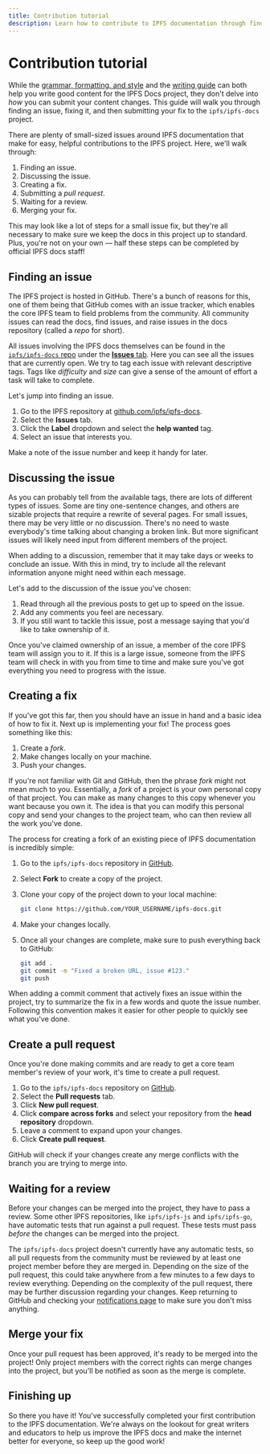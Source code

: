 ```yaml
---
title: Contribution tutorial
description: Learn how to contribute to IPFS documentation through finding issues, fixing them, and submitting them to the project.
---
```


# Contribution tutorial

While the [grammar, formatting, and style](/community/contribute/grammar-formatting-and-style/) and the [writing guide](/community/contribute/writing-guide/) can both help you write good content for the IPFS Docs project, they don't delve into _how_ you can submit your content changes. This guide will walk you through finding an issue, fixing it, and then submitting your fix to the `ipfs/ipfs-docs` project.

There are plenty of small-sized issues around IPFS documentation that make for easy, helpful contributions to the IPFS project. Here, we'll walk through:

1. Finding an issue.
2. Discussing the issue.
3. Creating a fix.
4. Submitting a _pull request_.
5. Waiting for a review.
6. Merging your fix.

This may look like a lot of steps for a small issue fix, but they're all necessary to make sure we keep the docs in this project up to standard. Plus, you're not on your own — half these steps can be completed by official IPFS docs staff!

## Finding an issue

The IPFS project is hosted in GitHub. There's a bunch of reasons for this, one of them being that GitHub comes with an issue tracker, which enables the core IPFS team to field problems from the community. All community issues can read the docs, find issues, and raise issues in the docs repository (called a _repo_ for short).

All issues involving the IPFS docs themselves can be found in the [`ipfs/ipfs-docs` repo](https://github.com/ipfs/ipfs-docs/) under the [**Issues** tab](https://github.com/ipfs/ipfs-docs/issues/). Here you can see all the issues that are currently open. We try to tag each issue with relevant descriptive tags. Tags like _difficulty_ and _size_ can give a sense of the amount of effort a task will take to complete.

Let's jump into finding an issue.

1. Go to the IPFS repository at [github.com/ipfs/ipfs-docs](https://github.com/ipfs/ipfs-docs).
2. Select the **Issues** tab.
3. Click the **Label** dropdown and select the **help wanted** tag.
4. Select an issue that interests you.

Make a note of the issue number and keep it handy for later.

## Discussing the issue

As you can probably tell from the available tags, there are lots of different types of issues. Some are tiny one-sentence changes, and others are sizable projects that require a rewrite of several pages. For small issues, there may be very little or no discussion. There's no need to waste everybody's time talking about changing a broken link. But more significant issues will likely need input from different members of the project.

When adding to a discussion, remember that it may take days or weeks to conclude an issue. With this in mind, try to include all the relevant information anyone might need within each message.

Let's add to the discussion of the issue you've chosen:

1. Read through all the previous posts to get up to speed on the issue.
2. Add any comments you feel are necessary.
3. If you still want to tackle this issue, post a message saying that you'd like to take ownership of it.

Once you've claimed ownership of an issue, a member of the core IPFS team will assign you to it. If this is a large issue, someone from the IPFS team will check in with you from time to time and make sure you've got everything you need to progress with the issue.

## Creating a fix

If you've got this far, then you should have an issue in hand and a basic idea of how to fix it. Next up is implementing your fix! The process goes something like this:

1. Create a _fork_.
2. Make changes locally on your machine.
3. Push your changes.

If you're not familiar with Git and GitHub, then the phrase _fork_ might not mean much to you. Essentially, a _fork_ of a project is your own personal copy of that project. You can make as many changes to this copy whenever you want because you own it. The idea is that you can modify this personal copy and send your changes to the project team, who can then review all the work you've done.

The process for creating a fork of an existing piece of IPFS documentation is incredibly simple:

1. Go to the `ipfs/ipfs-docs` repository in [GitHub](https://github.com/ipfs/ipfs-docs).
2. Select **Fork** to create a copy of the project.
3. Clone your copy of the project down to your local machine:

   ```bash
   git clone https://github.com/YOUR_USERNAME/ipfs-docs.git
   ```

4. Make your changes locally.
5. Once all your changes are complete, make sure to push everything back to GitHub:

   ```bash
   git add .
   git commit -m "Fixed a broken URL, issue #123."
   git push
   ```

When adding a commit comment that actively fixes an issue within the project, try to summarize the fix in a few words and quote the issue number. Following this convention makes it easier for other people to quickly see what you've done.

## Create a pull request

Once you're done making commits and are ready to get a core team member's review of your work, it's time to create a pull request.

1. Go to the `ipfs/ipfs-docs` repository on [GitHub](https://github.com/ipfs/ipfs-docs).
2. Select the **Pull requests** tab.
3. Click **New pull request**.
4. Click **compare across forks** and select your repository from the **head repository** dropdown.
5. Leave a comment to expand upon your changes.
6. Click **Create pull request**.

GitHub will check if your changes create any merge conflicts with the branch you are trying to merge into.

## Waiting for a review

Before your changes can be merged into the project, they have to pass a review. Some other IPFS repositories, like `ipfs/ipfs-js` and `ipfs/ipfs-go`, have automatic tests that run against a pull request. These tests must pass _before_ the changes can be merged into the project.

The `ipfs/ipfs-docs` project doesn't currently have any automatic tests, so all pull requests from the community must be reviewed by at least one project member before they are merged in. Depending on the size of the pull request, this could take anywhere from a few minutes to a few days to review everything. Depending on the complexity of the pull request, there may be further discussion regarding your changes. Keep returning to GitHub and checking your [notifications page](https://github.com/notifications) to make sure you don't miss anything.

## Merge your fix

Once your pull request has been approved, it's ready to be merged into the project! Only project members with the correct rights can merge changes into the project, but you'll be notified as soon as the merge is complete.

## Finishing up

So there you have it! You've successfully completed your first contribution to the IPFS documentation. We're always on the lookout for great writers and educators to help us improve the IPFS docs and make the internet better for everyone, so keep up the good work!
